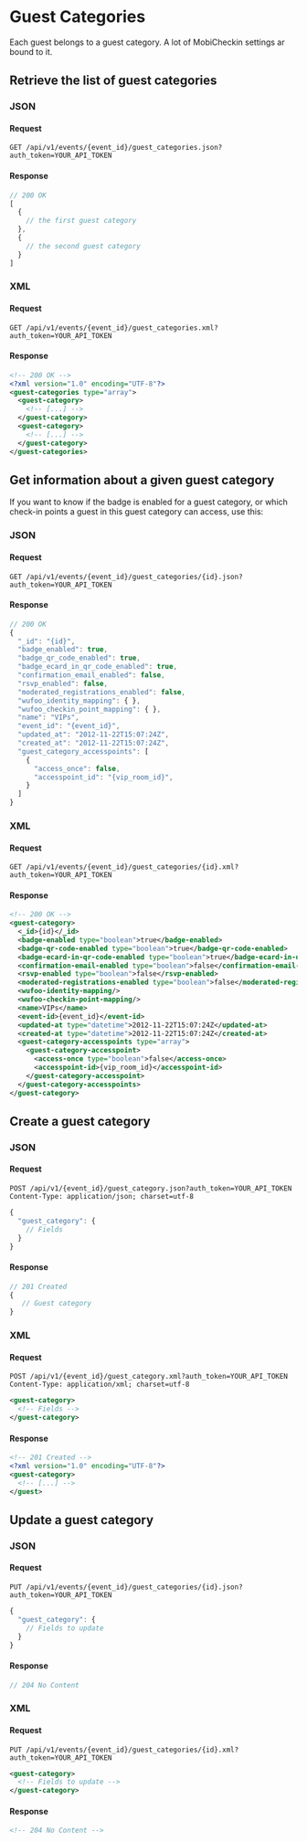 # Guest Categories

Each guest belongs to a guest category. A lot of MobiCheckin settings ar bound to
it.

## Retrieve the list of guest categories

### JSON
#### Request
```
GET /api/v1/events/{event_id}/guest_categories.json?auth_token=YOUR_API_TOKEN
```
#### Response
```js
// 200 OK
[
  {
    // the first guest category
  },
  {
    // the second guest category
  }
]
```

### XML
#### Request
```
GET /api/v1/events/{event_id}/guest_categories.xml?auth_token=YOUR_API_TOKEN
```
#### Response
```xml
<!-- 200 OK -->
<?xml version="1.0" encoding="UTF-8"?>
<guest-categories type="array">
  <guest-category>
    <!-- [...] -->
  </guest-category>
  <guest-category>
    <!-- [...] -->
  </guest-category>
</guest-categories>
```

## Get information about a given guest category

If you want to know if the badge is enabled for a guest category, or which
check-in points a guest in this guest category can access, use this:

### JSON
#### Request
```
GET /api/v1/events/{event_id}/guest_categories/{id}.json?auth_token=YOUR_API_TOKEN
```
#### Response
```js
// 200 OK
{
  "_id": "{id}",
  "badge_enabled": true,
  "badge_qr_code_enabled": true,
  "badge_ecard_in_qr_code_enabled": true,
  "confirmation_email_enabled": false,
  "rsvp_enabled": false,
  "moderated_registrations_enabled": false,
  "wufoo_identity_mapping": { },
  "wufoo_checkin_point_mapping": { },
  "name": "VIPs",
  "event_id": "{event_id}",
  "updated_at": "2012-11-22T15:07:24Z",
  "created_at": "2012-11-22T15:07:24Z",
  "guest_category_accesspoints": [
    {
      "access_once": false,
      "accesspoint_id": "{vip_room_id}",
    }
  ]
}
```

### XML
#### Request
```
GET /api/v1/events/{event_id}/guest_categories/{id}.xml?auth_token=YOUR_API_TOKEN
```
#### Response
```xml
<!-- 200 OK -->
<guest-category>
  <_id>{id}</_id>
  <badge-enabled type="boolean">true</badge-enabled>
  <badge-qr-code-enabled type="boolean">true</badge-qr-code-enabled>
  <badge-ecard-in-qr-code-enabled type="boolean">true</badge-ecard-in-qr-code-enabled>
  <confirmation-email-enabled type="boolean">false</confirmation-email-enabled>
  <rsvp-enabled type="boolean">false</rsvp-enabled>
  <moderated-registrations-enabled type="boolean">false</moderated-registrations-enabled>
  <wufoo-identity-mapping/>
  <wufoo-checkin-point-mapping/>
  <name>VIPs</name>
  <event-id>{event_id}</event-id>
  <updated-at type="datetime">2012-11-22T15:07:24Z</updated-at>
  <created-at type="datetime">2012-11-22T15:07:24Z</created-at>
  <guest-category-accesspoints type="array">
    <guest-category-accesspoint>
      <access-once type="boolean">false</access-once>
      <accesspoint-id>{vip_room_id}</accesspoint-id>
    </guest-category-accesspoint>
  </guest-category-accesspoints>
</guest-category>
```

## Create a guest category

### JSON
#### Request
```
POST /api/v1/{event_id}/guest_category.json?auth_token=YOUR_API_TOKEN
Content-Type: application/json; charset=utf-8
```
```js
{
  "guest_category": {
    // Fields
  }
}
```
#### Response
```js
// 201 Created
{
   // Guest category
}
```

### XML
#### Request
```
POST /api/v1/{event_id}/guest_category.xml?auth_token=YOUR_API_TOKEN
Content-Type: application/xml; charset=utf-8
```
```xml
<guest-category>
  <!-- Fields -->
</guest-category>
```
#### Response
```xml
<!-- 201 Created -->
<?xml version="1.0" encoding="UTF-8"?>
<guest-category>
  <!-- [...] -->
</guest>
```

## Update a guest category

### JSON
#### Request
```
PUT /api/v1/events/{event_id}/guest_categories/{id}.json?auth_token=YOUR_API_TOKEN
```
```js
{
  "guest_category": {
    // Fields to update
  }
}

```
#### Response
```js
// 204 No Content
```

### XML
#### Request
```
PUT /api/v1/events/{event_id}/guest_categories/{id}.xml?auth_token=YOUR_API_TOKEN
```
```xml
<guest-category>
  <!-- Fields to update -->
</guest-category>
```
#### Response
```xml
<!-- 204 No Content -->
```